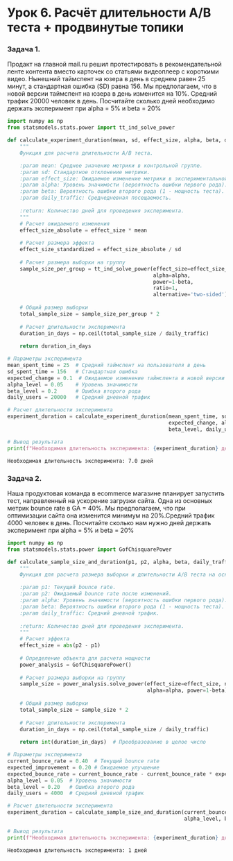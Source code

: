 # Урок 6. Расчёт длительности А/B теста + продвинутые топики

### Задача 1.
Продакт на главной mail.ru решил протестировать в рекомендательной ленте контента вместо карточек со статьями видеоплеер с короткими видео. Нынешний таймспент на юзера в день в среднем равен 25 минут, а стандартная ошибка (SD) равна 156. Мы предполагаем, что в новой версии таймспент на юзера в день изменится на 10%. Средний трафик 20000 человек в день. Посчитайте сколько дней необходимо держать эксперимент при alpha = 5% и beta = 20% 


```python
import numpy as np
from statsmodels.stats.power import tt_ind_solve_power

def calculate_experiment_duration(mean, sd, effect_size, alpha, beta, daily_traffic):
    """
    Функция для расчета длительности A/B теста.

    :param mean: Среднее значение метрики в контрольной группе.
    :param sd: Стандартное отклонение метрики.
    :param effect_size: Ожидаемое изменение метрики в экспериментальной группе.
    :param alpha: Уровень значимости (вероятность ошибки первого рода).
    :param beta: Вероятность ошибки второго рода (1 - мощность теста).
    :param daily_traffic: Среднедневная посещаемость.
    
    :return: Количество дней для проведения эксперимента.
    """
    # Расчет ожидаемого изменения
    effect_size_absolute = effect_size * mean
    
    # Расчет размера эффекта
    effect_size_standardized = effect_size_absolute / sd
    
    # Расчет размера выборки на группу
    sample_size_per_group = tt_ind_solve_power(effect_size=effect_size_standardized, 
                                               alpha=alpha, 
                                               power=1-beta, 
                                               ratio=1, 
                                               alternative='two-sided')
    
    # Общий размер выборки
    total_sample_size = sample_size_per_group * 2
    
    # Расчет длительности эксперимента
    duration_in_days = np.ceil(total_sample_size / daily_traffic)
    
    return duration_in_days

# Параметры эксперимента
mean_spent_time = 25  # Средний таймспент на пользователя в день
sd_spent_time = 156   # Стандартная ошибка
expected_change = 0.1  # Ожидаемое изменение таймспента в новой версии
alpha_level = 0.05    # Уровень значимости
beta_level = 0.2      # Ошибка второго рода
daily_users = 20000   # Средний дневной трафик

# Расчет длительности эксперимента
experiment_duration = calculate_experiment_duration(mean_spent_time, sd_spent_time, 
                                                    expected_change, alpha_level, 
                                                    beta_level, daily_users)

# Вывод результата
print(f"Необходимая длительность эксперимента: {experiment_duration} дней")
```

    Необходимая длительность эксперимента: 7.0 дней
    

### Задача 2.
Наша продуктовая команда в ecommerce магазине планирует запустить тест, направленный на ускорение загрузки сайта. Одна из основных метрик bounce rate в GA = 40%. Мы предполагаем, что при оптимизации сайта она изменится минимум на 20%.Средний трафик 4000 человек в день. Посчитайте сколько нам нужно дней держать эксперимент при alpha = 5% и beta = 20%


```python
import numpy as np
from statsmodels.stats.power import GofChisquarePower

def calculate_sample_size_and_duration(p1, p2, alpha, beta, daily_traffic):
    """
    Функция для расчета размера выборки и длительности A/B теста на основе изменения bounce rate.

    :param p1: Текущий bounce rate.
    :param p2: Ожидаемый bounce rate после изменений.
    :param alpha: Уровень значимости (вероятность ошибки первого рода).
    :param beta: Вероятность ошибки второго рода (1 - мощность теста).
    :param daily_traffic: Средний дневной трафик.
    
    :return: Количество дней для проведения эксперимента.
    """
    # Расчет эффекта
    effect_size = abs(p2 - p1)
    
    # Определение объекта для расчета мощности
    power_analysis = GofChisquarePower()
    
    # Расчет размера выборки на группу
    sample_size = power_analysis.solve_power(effect_size=effect_size, nobs=None,
                                             alpha=alpha, power=1-beta)
    
    # Общий размер выборки
    total_sample_size = sample_size * 2
    
    # Расчет длительности эксперимента
    duration_in_days = np.ceil(total_sample_size / daily_traffic)
    
    return int(duration_in_days)  # Преобразование в целое число

# Параметры эксперимента
current_bounce_rate = 0.40  # Текущий bounce rate
expected_improvement = 0.20 # Ожидаемое улучшение
expected_bounce_rate = current_bounce_rate - current_bounce_rate * expected_improvement  # Ожидаемый bounce rate
alpha_level = 0.05  # Уровень значимости
beta_level = 0.20   # Ошибка второго рода
daily_users = 4000  # Средний дневной трафик

# Расчет длительности эксперимента
experiment_duration = calculate_sample_size_and_duration(current_bounce_rate, expected_bounce_rate, 
                                                         alpha_level, beta_level, daily_users)

# Вывод результата
print(f"Необходимая длительность эксперимента: {experiment_duration} дней")
```

    Необходимая длительность эксперимента: 1 дней
    
